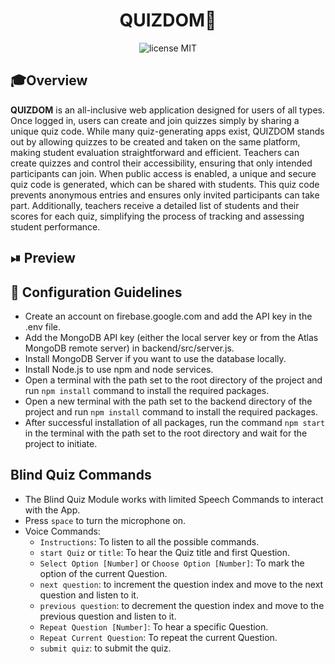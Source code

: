 <div align="center">
    <h1>QUIZ<b>DOM🧠</b></h1>
</div>
<div align="center">
	<img src="https://img.shields.io/badge/License-MIT-%230F2A5F" alt="license MIT">
</div>

## 🎓Overview

**QUIZDOM** is an all-inclusive web application designed for users of all types. Once logged in, users can create and join quizzes simply by sharing a unique quiz code. While many quiz-generating apps exist, QUIZDOM stands out by allowing quizzes to be created and taken on the same platform, making student evaluation straightforward and efficient. Teachers can create quizzes and control their accessibility, ensuring that only intended participants can join. When public access is enabled, a unique and secure quiz code is generated, which can be shared with students. This quiz code prevents anonymous entries and ensures only invited participants can take part. Additionally, teachers receive a detailed list of students and their scores for each quiz, simplifying the process of tracking and assessing student performance.

## ⏯ Preview

## 🚀 Configuration Guidelines

- Create an account on firebase.google.com and add the API key in the .env file.
- Add the MongoDB API key (either the local server key or from the Atlas MongoDB remote server) in backend/src/server.js.
- Install MongoDB Server if you want to use the database locally.
- Install Node.js to use npm and node services.
- Open a terminal with the path set to the root directory of the project and run `npm install` command to install the required packages.
- Open a new terminal with the path set to the backend directory of the project and run `npm install` command to install the required packages.
- After successful installation of all packages, run the command `npm start` in the terminal with the path set to the root directory and wait for the project to initiate.

## Blind Quiz Commands

- The Blind Quiz Module works with limited Speech Commands to interact with the App.
- Press `space` to turn the microphone on.
- Voice Commands:
  - `Instructions`: To listen to all the possible commands.
  - `start Quiz` or `title`: To hear the Quiz title and first Question.
  - `Select Option [Number]` or `Choose Option [Number]`: To mark the option of the current Question.
  - `next question`: to increment the question index and move to the next question and listen to it.
  - `previous question`: to decrement the question index and move to the previous question and listen to it.
  - `Repeat Question [Number]`: To hear a specific Question.
  - `Repeat Current Question`: To repeat the current Question.
  - `submit quiz`: to submit the quiz.
